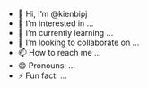 - 👋 Hi, I’m @kienbipj
- 👀 I’m interested in ...
- 🌱 I’m currently learning ...
- 💞️ I’m looking to collaborate on ...
- 📫 How to reach me ...
- 😄 Pronouns: ...
- ⚡ Fun fact: ...

<!---
kienbipj/kienbipj is a ✨ special ✨ repository because its `README.md` (this file) appears on your GitHub profile.
You can click the Preview link to take a look at your changes.
--->
